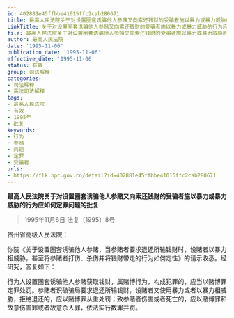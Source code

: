 ```yaml
---
id: 402881e45ffbbe41015ffc2cab280671
title: 最高人民法院关于对设置圈套诱骗他人参赌又向索还钱财的受骗者施以暴力或暴力威胁的行为应如何定罪问题的批复
LinkTitle: 关于对设置圈套诱骗他人参赌又向索还钱财的受骗者施以暴力或暴力威胁的行为应如何定罪问题的批复（1995）
file: 最高人民法院关于对设置圈套诱骗他人参赌又向索还钱财的受骗者施以暴力或暴力威胁的行为应如何定罪问题的批复_19951106_402881e45ffbbe41015ffc2cab280671.docx
author: 最高人民法院
date: '1995-11-06'
publication_date: '1995-11-06'
effective_date: '1995-11-06'
status: 有效
group: 司法解释
categories:
- 司法解释
- 高法司法解释
tags:
- 最高人民法院
- 有效
- 1995年
- 批复
keywords:
- 行为
- 参赌
- 问题
- 定罪
- 受骗者
urls:
- https://flk.npc.gov.cn/detail?id=402881e45ffbbe41015ffc2cab280671
---
```


**最高人民法院关于对设置圈套诱骗他人参赌又向索还钱财的受骗者施以暴力或暴力威胁的行为应如何定罪问题的批复**

> 1995年11月6日 法复〔1995〕8号

贵州省高级人民法院：

你院《关于设置圈套诱骗他人参赌，当参赌者要求退还所输钱财时，设赌者以暴力相威胁，甚至将参赌者打伤、杀伤并将钱财带走的行为如何定性》的请示收悉。经研究，答复如下：

行为人设置圈套诱骗他人参赌获取钱财，属赌博行为，构成犯罪的，应当以赌博罪定罪处罚。参赌者识破骗局要求退还所输钱财，设赌者又使用暴力或者以暴力相威胁，拒绝退还的，应以赌博罪从重处罚；致参赌者伤害或者死亡的，应以赌博罪和故意伤害罪或者故意杀人罪，依法实行数罪并罚。
